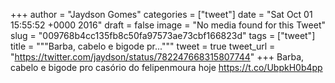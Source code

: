 
+++
author = "Jaydson Gomes"
categories = ["tweet"]
date = "Sat Oct 01 15:55:52 +0000 2016"
draft = false
image = "No media found for this Tweet"
slug = "009768b4cc135fb8c50fa97573ae73cbf166823d"
tags = ["tweet"]
title = """Barba, cabelo e bigode pr..."""
tweet = true
tweet_url = "https://twitter.com/jaydson/status/782247668315807744"
+++
Barba, cabelo e bigode pro casório do felipenmoura hoje https://t.co/UbpkH0b4pp
